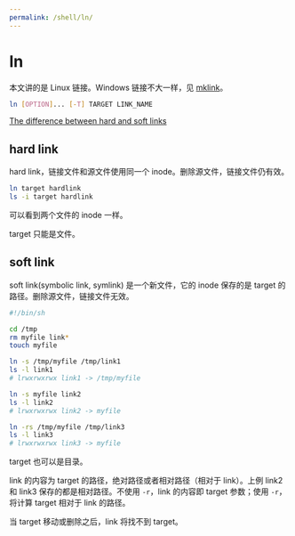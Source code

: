 ```yaml
---
permalink: /shell/ln/
---
```


# ln

本文讲的是 Linux 链接。Windows 链接不大一样，见 [mklink](/cmd/utils/mklink.md)。

```sh
ln [OPTION]... [-T] TARGET LINK_NAME
```

[The difference between hard and soft links](http://linuxgazette.net/105/pitcher.html)

## hard link

hard link，链接文件和源文件使用同一个 inode。删除源文件，链接文件仍有效。

```sh
ln target hardlink
ls -i target hardlink
```

可以看到两个文件的 inode 一样。

target 只能是文件。

## soft link

soft link(symbolic link, symlink) 是一个新文件，它的 inode 保存的是 target 的路径。删除源文件，链接文件无效。

```sh
#!/bin/sh

cd /tmp
rm myfile link*
touch myfile

ln -s /tmp/myfile /tmp/link1
ls -l link1
# lrwxrwxrwx link1 -> /tmp/myfile

ln -s myfile link2
ls -l link2
# lrwxrwxrwx link2 -> myfile

ln -rs /tmp/myfile /tmp/link3
ls -l link3
# lrwxrwxrwx link3 -> myfile
```

target 也可以是目录。

link 的内容为 target 的路径，绝对路径或者相对路径（相对于 link）。上例 link2 和 link3 保存的都是相对路径。不使用 `-r`，link 的内容即 target 参数；使用 `-r`，将计算 target 相对于 link 的路径。

当 target 移动或删除之后，link 将找不到 target。
